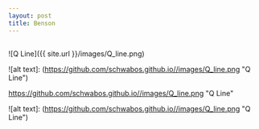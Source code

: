 ```yaml
---
layout: post
title: Benson
---
```

##



![Q Line]({{ site.url }}/images/Q_line.png)


![alt text]: (https://github.com/schwabos.github.io//images/Q_line.png "Q Line")


https://github.com/schwabos.github.io//images/Q_line.png "Q Line"



![alt text]: (https://github.com/schwabos.github.io//images/Q_line.png "Q Line")
